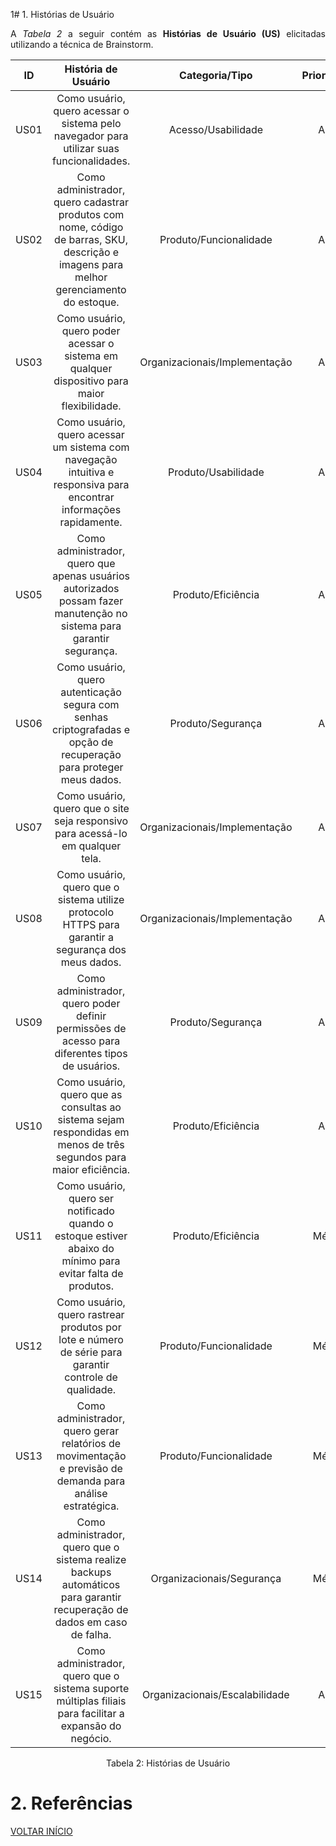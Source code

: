 1# 1. Histórias de Usuário

<p align="justify">A <i>Tabela 2</i> a seguir contém as <b>Histórias de Usuário (US)</b> elicitadas utilizando a técnica de Brainstorm.</p>

| ID | História de Usuário | Categoria/Tipo | Prioridade | Requisitos Relacionados |
| :--: | :-----------------------------------------------------------------------: |:-------------: | :--------: | :-----------------: |
| US01 | Como usuário, quero acessar o sistema pelo navegador para utilizar suas funcionalidades. | Acesso/Usabilidade | Alta | US12 |
| US02 | Como administrador, quero cadastrar produtos com nome, código de barras, SKU, descrição e imagens para melhor gerenciamento do estoque. | Produto/Funcionalidade | Alta | RF01 |
| US03 | Como usuário, quero poder acessar o sistema em qualquer dispositivo para maior flexibilidade. | Organizacionais/Implementação | Alta | - |
| US04 | Como usuário, quero acessar um sistema com navegação intuitiva e responsiva para encontrar informações rapidamente. | Produto/Usabilidade | Alta | - |
| US05 | Como administrador, quero que apenas usuários autorizados possam fazer manutenção no sistema para garantir segurança. | Produto/Eficiência | Alta | RF8 |
| US06 | Como usuário, quero autenticação segura com senhas criptografadas e opção de recuperação para proteger meus dados. | Produto/Segurança | Alta | RNF03 |
| US07 | Como usuário, quero que o site seja responsivo para acessá-lo em qualquer tela. | Organizacionais/Implementação | Alta | - |
| US08 | Como usuário, quero que o sistema utilize protocolo HTTPS para garantir a segurança dos meus dados. | Organizacionais/Implementação | Alta | RNF09 |
| US09 | Como administrador, quero poder definir permissões de acesso para diferentes tipos de usuários. | Produto/Segurança | Alta | RNF05 |
| US10 | Como usuário, quero que as consultas ao sistema sejam respondidas em menos de três segundos para maior eficiência. | Produto/Eficiência | Alta | RNF02 |
| US11 | Como usuário, quero ser notificado quando o estoque estiver abaixo do mínimo para evitar falta de produtos. | Produto/Eficiência | Média | RF06 |
| US12 | Como usuário, quero rastrear produtos por lote e número de série para garantir controle de qualidade. | Produto/Funcionalidade | Média | RF05 |
| US13 | Como administrador, quero gerar relatórios de movimentação e previsão de demanda para análise estratégica. | Produto/Funcionalidade | Média | RF12 |
| US14 | Como administrador, quero que o sistema realize backups automáticos para garantir recuperação de dados em caso de falha. | Organizacionais/Segurança | Média | RNF04 |
| US15 | Como administrador, quero que o sistema suporte múltiplas filiais para facilitar a expansão do negócio. | Organizacionais/Escalabilidade | Alta | RNF12 |

<div style="text-align: center">
<p>Tabela 2: Histórias de Usuário</p>
</div>

# 2. Referências

<a href="../README.md">VOLTAR INÍCIO</a>
